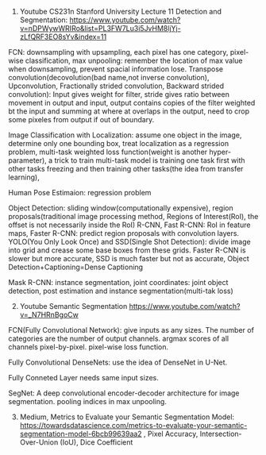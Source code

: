 1. Youtube CS231n Stanford University Lecture 11 Detection and Segmentation: https://www.youtube.com/watch?v=nDPWywWRIRo&list=PL3FW7Lu3i5JvHM8ljYj-zLfQRF3EO8sYv&index=11

FCN: downsampling with upsampling, each pixel has one category, pixel-wise classification, max unpooling: remember the location of max value when downsampling, prevent spacial information lose. Transpose convolution(decovolution(bad name,not inverse convolution), Upconvolution, Fractionally strided convolution, Backward strided convolution): Input gives weight for filter, stride gives ratio between movement in output and input, output contains copies of the filter weighted bt the input and summing at where at overlaps in the output, need to crop some pixeles from output if out of boundary.

Image Classification with Localization: assume one object in the image, determine only one bounding box, treat localization as a regression problem, multi-task weighted loss function(weight is another hyper-parameter), a trick to train multi-task model is training one task first with other tasks freezing and then training other tasks(the idea from transfer learning),

Human Pose Estimaion: regression problem

Object Detection: sliding window(computationally expensive), region proposals(traditional image processing method, Regions of Interest(RoI), the offset is not necessarily inside the RoI) R-CNN, Fast R-CNN: RoI in feature maps, Faster R-CNN: predict region proposals with convolution layers. YOLO(You Only Look Once) and SSD(Single Shot Detection): divide image into grid and crease some base boxes from these grids. Faster R-CNN is slower but more accurate, SSD is much faster but not as accurate, Object Detection+Captioning=Dense Captioning

Mask R-CNN: instance segmentation, joint coordinates: joint object detection, post estimation and instance segmentation(multi-tak loss)

2. Youtube Semantic Segmentation https://www.youtube.com/watch?v=_N7HRnBgoCw

FCN(Fully Convolutional Network): give inputs as any sizes. The number of categories are the number of output channels. argmax scores of all channels pixel-by-pixel. pixel-wise loss function. 

Fully Convolutional DenseNets: use the idea of DenseNet in U-Net.

Fully Conneted Layer needs same input sizes.

SegNet: A deep convolutional encoder-decoder architecture for image segmentation. pooling indices in max unpooling. 

3. Medium, Metrics to Evaluate your Semantic Segmentation Model: https://towardsdatascience.com/metrics-to-evaluate-your-semantic-segmentation-model-6bcb99639aa2 , Pixel Accuracy, Intersection-Over-Union (IoU), Dice Coefficient
